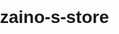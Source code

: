# zaino-s-store
﻿<!DOCTYPE html>
<html>
<head>
    <title>uuuuuuuuuuZaino-s-Store</title>
    <style>
        body {
            background-image: url('https://4kwallpapers.com/images/wallpapers/windows-11-landscape-scenery-sunrise-stock-day-light-3840x2160-5661.jpg');
            background-size: cover;
        }
    </style>
    <style>
        body {
            margin: 0;
            padding: 0;
            font-family: Arial, sans-serif;
        }

        header {
            background-color: #333;
            color: #fff;
            padding: 1rem;
            text-align: center;
        }

        main {
            max-width: 950px;
            margin: 0 auto;
            padding: 2rem;
            display: flex;
            flex-wrap: wrap;
            justify-content: space-between;
        }

        .product {
            width: 18rem;
            margin-bottom: 2rem;
            border: 1px solid #ccc;
            padding: 1rem;
            box-shadow: 2px 2px 5px #ccc;
        }

            .product img {
                max-width: 100%;
                height: auto;
            }

            .product h2 {
                margin-top: 0;
            }

            .product p {
                margin: 0;
                font-size: 0.9rem;
                margin-bottom: 0.5rem;
            }

            .product button {
                background-color: #333;
                color: #fff;
                padding: 0.5rem;
                border: none;
                cursor: pointer;
                transition: background-color 0.3s;
                margin-top: 1rem;
            }

                .product button:hover {
                    background-color: #555;
                }
    </style>
</head>
<body>
    <header>
        <h1>Zaino's Store</h1>
    </header>
    <main>
        <div class="product">
            <img src="product1.jpg" alt="Product 1">
            <h2>Product 1</h2>
            <p>Description of Product 1.</p>
            <p>Price: $10</p>
            <button>Order Now</button>
        </div>
        <div class="product">
            <img src="product2.jpg" alt="Product 2">
            <h2>Product 2</h2>
            <p>Description of Product 2.</p>
            <p>Price: $20</p>
            <button>Order Now</button>
        </div>
        <!-- continue adding products until 40 products are added -->
    </main>
    <!-- Modal HTML -->
    <div class="modal">
        <div class="modal-content">
            <span class="close">&times;</span>
            <h2>Order Form</h2>
            <form id="order-form">
                <label for="name">Name:</label>
                <input type="text" id="name" name="name" required>
                <label for="mobile">Mobile No:</label>
                <input type="tel" id="mobile" name="mobile" required>
                <label for="email">Email:</label>
                <input type="email" id="email" name="email" required>
                <label for="address">Address:</label>
                <textarea id="address" name="address" required></textarea>
                <input type="hidden" id="product-name" name="product-name">
                <input type="submit" value="Submit">
            </form>
        </div>
    </div>

    <!-- CSS -->
    <style>
        .modal {
            display: none;
            position: fixed;
            z-index: 1;
            left: 0;
            top: 0;
            width: 100%;
            height: 100%;
            overflow: auto;
            background-color: rgba(0,0,0,0.4);
        }

        .modal-content {
            background-color: #fefefe;
            margin: 15% auto;
            padding: 20px;
            border: 1px solid #888;
            width: 60%;
        }

        .close {
            color: #aaaaaa;
            float: right;
            font-size: 28px;
            font-weight: bold;
        }

            .close:hover,
            .close:focus {
                color: #000;
                text-decoration: none;
                cursor: pointer;
            }

        #order-form {
            display: grid;
            grid-template-columns: 1fr 1fr;
            grid-gap: 10px;
        }

            #order-form label {
                font-weight: bold;
            }

            #order-form input,
            #order-form textarea {
                width: 100%;
                padding: 10px;
                border: 1px solid #ccc;
                border-radius: 4px;
                box-sizing: border-box;
            }

                #order-form input[type="submit"] {
                    background-color: #4CAF50;
                    color: white;
                    border: none;
                    border-radius: 4px;
                    cursor: pointer;
                    padding: 10px;
                }

                    #order-form input[type="submit"]:hover {
                        background-color: #45a049;
                    }
    </style>
    <script>
        // Get all the "Order now" buttons
        const orderButtons = document.querySelectorAll('.order-button');

        // Get the modal and close button elements
        const modal = document.querySelector('.modal');
        const closeBtn = document.querySelector('.close');

        // Get the form and product name input elements
        const orderForm = document.querySelector('#order-form');
        const productNameInput = document.querySelector('#product-name');


        // Add event listeners to all order buttons
        const orderButtons = document.querySelectorAll('.order-button');
        orderButtons.forEach(button => {
            button.addEventListener('click', event => {
                // Prevent default button behavior
                event.preventDefault();

                // Scroll smoothly to the order form
                const orderForm = document.getElementById('order-form');
                orderForm.scrollIntoView({ behavior: 'smooth' });

                // Set the selected product name in the form
                const productName = event.target.parentNode.parentNode.querySelector('.product-name').textContent;
                document.getElementById('product-name').value = productName;
            });
        });

        // Add event listener to the form submission
        const orderForm = document.getElementById('order-form');
        orderForm.addEventListener('submit', event => {
            // Prevent default form submission behavior
            event.preventDefault();

            // Get the form data
            const formData = new FormData(orderForm);

            // Send the form data to the server
            const xhr = new XMLHttpRequest();
            xhr.open('POST', 'order.php');
            xhr.setRequestHeader('Content-Type', 'application/x-www-form-urlencoded');
            xhr.onload = function () {
                // Hide the form and show the success message
                orderForm.style.display = 'none';
                document.getElementById('success-message').style.display = 'block';
            };
            xhr.send(new URLSearchParams(formData).toString());
        });
















        // Select the form element
        const form = document.getElementById('order-form');

        // Add event listener to the form submit event
        form.addEventListener('submit', function (event) {
            event.preventDefault(); // Prevent the default form submission

            // Get the data from the form
            const name = document.getElementById('name').value;
            const mobile = document.getElementById('mobile').value;
            const email = document.getElementById('email').value;
            const address = document.getElementById('address').value;
            const product = document.getElementById('product-name').textContent;

            // Create an XMLHttpRequest object
            const xhr = new XMLHttpRequest();

            // Set the URL and request method
            xhr.open('POST', 'url-to-server', true);

            // Set the request header to send form data as JSON
            xhr.setRequestHeader('Content-Type', 'application/json');

            // Define the data to send to the server
            const data = {
                name: name,
                mobile: mobile,
                email: email,
                address: address,
                product: product
            };

            // Convert the data to JSON string
            const jsonData = JSON.stringify(data);

            // Send the data to the server
            xhr.send(jsonData);

            // Remove the order button for the current product
            const currentOrderButton = document.querySelector('.order-button.active');
            currentOrderButton.parentNode.removeChild(currentOrderButton);

            // Show a message to the user that the form was submitted successfully
            alert('Form submitted successfully!');
        });







    </script>

</body>
</html>
